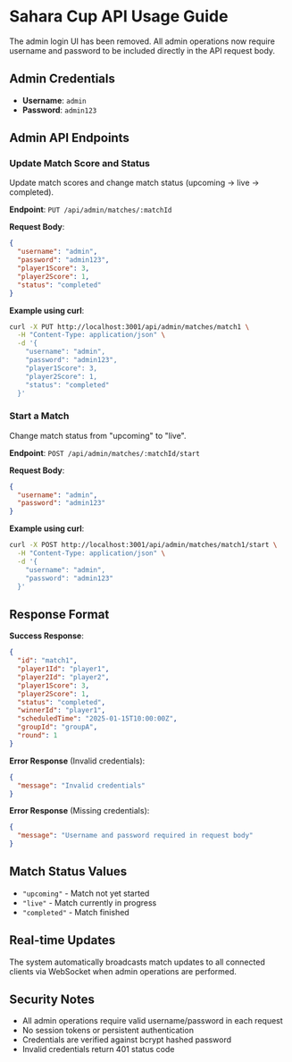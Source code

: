 # Sahara Cup API Usage Guide

The admin login UI has been removed. All admin operations now require username and password to be included directly in the API request body.

## Admin Credentials
- **Username**: `admin`
- **Password**: `admin123`

## Admin API Endpoints

### Update Match Score and Status
Update match scores and change match status (upcoming → live → completed).

**Endpoint**: `PUT /api/admin/matches/:matchId`

**Request Body**:
```json
{
  "username": "admin",
  "password": "admin123",
  "player1Score": 3,
  "player2Score": 1,
  "status": "completed"
}
```

**Example using curl**:
```bash
curl -X PUT http://localhost:3001/api/admin/matches/match1 \
  -H "Content-Type: application/json" \
  -d '{
    "username": "admin",
    "password": "admin123",
    "player1Score": 3,
    "player2Score": 1,
    "status": "completed"
  }'
```

### Start a Match
Change match status from "upcoming" to "live".

**Endpoint**: `POST /api/admin/matches/:matchId/start`

**Request Body**:
```json
{
  "username": "admin",
  "password": "admin123"
}
```

**Example using curl**:
```bash
curl -X POST http://localhost:3001/api/admin/matches/match1/start \
  -H "Content-Type: application/json" \
  -d '{
    "username": "admin",
    "password": "admin123"
  }'
```

## Response Format

**Success Response**:
```json
{
  "id": "match1",
  "player1Id": "player1",
  "player2Id": "player2",
  "player1Score": 3,
  "player2Score": 1,
  "status": "completed",
  "winnerId": "player1",
  "scheduledTime": "2025-01-15T10:00:00Z",
  "groupId": "groupA",
  "round": 1
}
```

**Error Response** (Invalid credentials):
```json
{
  "message": "Invalid credentials"
}
```

**Error Response** (Missing credentials):
```json
{
  "message": "Username and password required in request body"
}
```

## Match Status Values
- `"upcoming"` - Match not yet started
- `"live"` - Match currently in progress  
- `"completed"` - Match finished

## Real-time Updates
The system automatically broadcasts match updates to all connected clients via WebSocket when admin operations are performed.

## Security Notes
- All admin operations require valid username/password in each request
- No session tokens or persistent authentication
- Credentials are verified against bcrypt hashed password
- Invalid credentials return 401 status code
